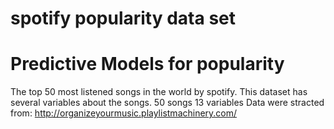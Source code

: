 # spotify popularity data set

# Predictive Models for popularity

The top 50 most listened songs in the world by spotify. This dataset has several variables about the songs.
50 songs 13 variables Data were stracted from: http://organizeyourmusic.playlistmachinery.com/